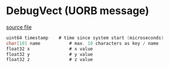 # DebugVect (UORB message)



[source file](https://github.com/PX4/PX4-Autopilot/blob/main/msg/DebugVect.msg)

```c
uint64 timestamp	# time since system start (microseconds)
char[10] name           # max. 10 characters as key / name
float32 x               # x value
float32 y               # y value
float32 z               # z value

```
